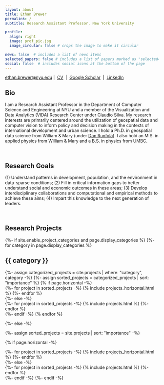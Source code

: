```yaml
---
layout: about
title: Ethan Brewer
permalink: /
subtitle: Research Assistant Professor, New York University

profile:
  align: right
  image: prof_pic.jpg
  image_circular: false # crops the image to make it circular

news: false  # includes a list of news items
selected_papers: false # includes a list of papers marked as "selected={true}"
social: false  # includes social icons at the bottom of the page
---
```

ethan.brewer@nyu.edu&nbsp;|&nbsp;
[CV](https://drive.google.com/file/d/1_ca6HT2iuR2Tg_-4xOKzQsNAj5jAClDF/view?usp=sharing)&nbsp;&nbsp;|&nbsp;
[Google Scholar](https://scholar.google.com/citations?user=aVcOpMwAAAAJ&hl=en)&nbsp;&nbsp;|&nbsp;
[LinkedIn](https://www.linkedin.com/in/ethanbrewer/)
&nbsp;
## Bio
I am a Research Assistant Professor in the Department of Computer Science and Engineering at NYU and a member of the Visualization and Data Analytics (VIDA) Research Center under <a href='https://engineering.nyu.edu/faculty/claudio-silva'>Claudio Silva</a>. My research interests are primarliy centered around the utilization of geospatial data and computer vision to inform policy and decision making in the contexts of international development and urban science. I hold a Ph.D. in geospatial data science from William & Mary (under <a href='https://www.wm.edu/as/appliedscience/people/runfola_d.php'>Dan Runfola</a>). I also hold an M.S. in applied physics from William & Mary and a B.S. in physics from UMBC.

&nbsp;
## Research Goals  
(1) Understand patterns in development, population, and the environment in data-sparse conditions;
(2) Fill in critical information gaps to better understand social and economic outcomes in these areas;
(3) Develop interdisciplinary collaborations and computational and empirical methods to achieve these aims;
(4) Impart this knowledge to the next generation of leaders.

&nbsp;
## Research Projects

<!-- pages/projects.md -->
<div class="projects">
{%- if site.enable_project_categories and page.display_categories %}
  <!-- Display categorized projects -->
  {%- for category in page.display_categories %}
  <h2 class="category">{{ category }}</h2>
  {%- assign categorized_projects = site.projects | where: "category", category -%}
  {%- assign sorted_projects = categorized_projects | sort: "importance" %}
  <!-- Generate cards for each project -->
  {% if page.horizontal -%}
  <div class="container">
    <div class="row row-cols-2">
    {%- for project in sorted_projects -%}
      {% include projects_horizontal.html %}
    {%- endfor %}
    </div>
  </div>
  {%- else -%}
  <div class="grid">
    {%- for project in sorted_projects -%}
      {% include projects.html %}
    {%- endfor %}
  </div>
  {%- endif -%}
  {% endfor %}

{%- else -%}
<!-- Display projects without categories -->
  {%- assign sorted_projects = site.projects | sort: "importance" -%}
  <!-- Generate cards for each project -->
  {% if page.horizontal -%}
  <div class="container">
    <div class="row row-cols-2">
    {%- for project in sorted_projects -%}
      {% include projects_horizontal.html %}
    {%- endfor %}
    </div>
  </div>
  {%- else -%}
  <div class="grid">
    {%- for project in sorted_projects -%}
      {% include projects.html %}
    {%- endfor %}
  </div>
  {%- endif -%}
{%- endif -%}
</div>

